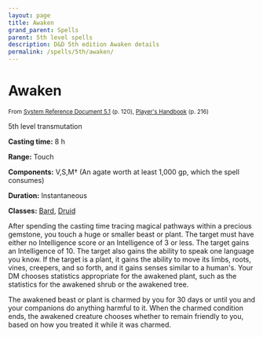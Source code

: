 ```yaml
---
layout: page
title: Awaken
grand_parent: Spells
parent: 5th level spells 
description: D&D 5th edition Awaken details
permalink: /spells/5th/awaken/
---
```


# Awaken

<small>From <a target="_blank" href="https://media.wizards.com/2016/downloads/DND/SRD-OGL_V5.1.pdf">System Reference Document 5.1</a> (p. 120), <a target="_blank" href="https://dnd.wizards.com/products/tabletop-games/rpg-products/rpg_playershandbook">Player's Handbook</a> (p. 216)</small>


5th level transmutation

**Casting time:** 8 h

**Range:** Touch

**Components:** V,S,M† (An agate worth at least 1,000 gp, which the spell consumes)

**Duration:** Instantaneous

**Classes:** [Bard](/classes/bard/), [Druid](/classes/druid/)

After spending the casting time tracing magical pathways within a precious gemstone, you touch a huge or smaller beast or plant. The target must have either no Intelligence score or an Intelligence of 3 or less. The target gains an Intelligence of 10. The target also gains the ability to speak one language you know. If the target is a plant, it gains the ability to move its limbs, roots, vines, creepers, and so forth, and it gains senses similar to a human's. Your DM chooses statistics appropriate for the awakened plant, such as the statistics for the awakened shrub or the awakened tree.

   The awakened beast or plant is charmed by you for 30 days or until you and your companions do anything harmful to it. When the charmed condition ends, the awakened creature chooses whether to remain friendly to you, based on how you treated it while it was charmed.